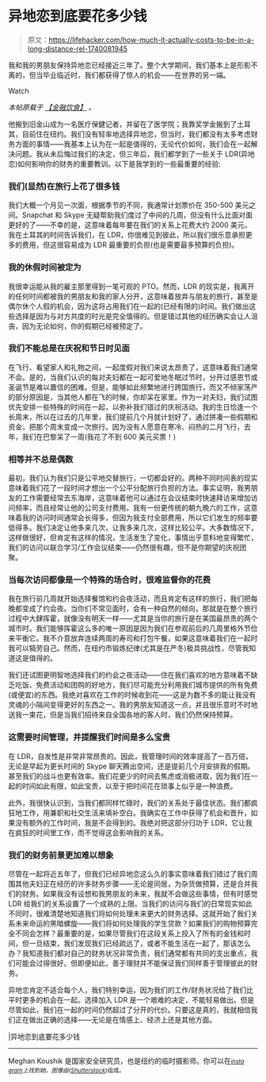 # 异地恋到底要花多少钱

> 原文：<https://lifehacker.com/how-much-it-actually-costs-to-be-in-a-long-distance-rel-1740081945>

我和我的男朋友保持异地恋已经接近三年了。整个大学期间，我们基本上是形影不离的，但当毕业临近时，我们都获得了惊人的机会——在世界的另一端。

Watch

*本帖原载于* [*【金融饮食】*](http://thefinancialdiet.com/how-much-it-actually-costs-to-be-in-a-long-distance-relationship/) *。*

他搬到旧金山成为一名医疗保健记者，并留在了医学院；我靠奖学金搬到了土耳其，目前住在纽约。我们没有轻率地选择异地恋，但当时，我们都没有太多考虑财务方面的事情——我基本上认为在一起是值得的，无论代价如何，我们会在一起解决问题。我从未后悔过我们的决定，但三年后，我们都学到了一些关于 LDR(异地恋)如何影响你的财务的重要教训。以下是我学到的一些最重要的经验:

### 我们(显然)在旅行上花了很多钱

我们大概一个月见一次面，根据季节的不同，我通常计划票价在 350-500 美元之间。Snapchat 和 Skype 无疑帮助我们度过了中间的几周，但没有什么比面对面更好的了——不幸的是，这意味着每年要在我们的关系上花费大约 2000 美元。我在土耳其的时间告诉我们，在 LDR，你很难见到彼此，所以我们很乐意承担更多的费用，但这很容易成为 LDR 最重要的负担(也是需要最多预算的负担)。

### **我的休假时间被定为**

我很幸运能从我的雇主那里得到一笔可观的 PTO。然而，LDR 的现实是，我离开的任何时间都被我的男朋友和我的家人分开，这意味着放弃与朋友的旅行，甚至是偶尔休个人假的机会，因为这将占用我们在一起的(已经有限的)时间。我们做出这些选择是因为与对方共度的时光是完全值得的。但是错过其他的经历确实会让人沮丧，因为无论如何，你的假期已经被预定了。

### 我们不能总是在庆祝和节日时见面

在飞行、看望家人和礼物之间，一起度假对我们来说太昂贵了，这意味着我们通常不会。是的，当我们认识的每对夫妇都在一起可爱地冬眠过节时，分开过感恩节或圣诞节是难以置信的困难。但是，能够如此频繁地进行跨国旅行，而又不倾家荡产的部分原因是，当其他人都在飞的时候，你却呆在家里。作为一对夫妇，我们试图优先安排一些特殊的时间在一起，以弥补我们错过的庆祝活动。我的生日恰逢一个长周末，所以在过去的几年里，我们提前几个月就计划好了，通过拼凑一些假期和资金，把那个周末变成一次旅行。因为没有人愿意在寒冷、闷热的二月飞行，去年，我们在巴黎呆了一周(我花了不到 600 美元买票！)

### **相等并不总是偶数**

最初，我们认为我们只是公平地交替旅行，一切都会好的。两种不同时间表的现实意味着我们花了一段时间才想出一个公平分配旅行负担的方法。事实证明，我男朋友的工作需要经常去东海岸，这意味着他可以通过在会议结束时快速拜访来增加访问频率，而且经常让他的公司支付费用。我有一份更传统的朝九晚六的工作，这意味着我的访问时间通常会长得多，但因为我支付全部费用，所以它们发生的频率要低得多。我们决定让他多来几次，让我多来几次，这样比较公平。大多数情况下，这样做很好，但肯定有这样的情况，生活发生了变化，事情出乎意料地变得繁忙，我们的访问以联合学习/工作会议结束——仍然很有趣，但不是你期望的庆祝团聚。

### 当每次访问都像是一个特殊的场合时，很难监督你的花费

我在旅行前几周就开始选择餐馆和约会夜活动，而且肯定有这样的旅行，我们把每晚都变成了约会夜。当你们不常见面时，会有一种自然的倾向，那就是在整个旅行过程中大肆挥霍，就像没有明天一样——尤其是当你的旅行是在美国最昂贵的两个城市时。我们能够挥霍这么多的唯一原因是因为我们在参观前后的几周里格外节俭来平衡它。我不介意放弃连续两周的寿司和打包午餐，如果这意味着我们在一起时我可以犒劳自己。然而，在纽约市锻炼纪律(尤其是在严冬)极具挑战性，尽管我知道这是值得的。

我们还试图更明智地选择我们的约会之夜活动——住在我们喜欢的地方意味着不缺乏吃饭、免费活动和团购的好地方，我们尽可能充分利用我们城市提供的所有免费(或便宜)的东西。我绝对喜欢在工作的时候收到花——这是为数不多的能让我没有灵魂的小隔间变得更好的东西之一。我的男朋友知道这一点，并且很乐意时不时地送我一束花，但是当我们招待来自全国各地的客人时，我们仍然保持预算。

### 这需要时间管理，并提醒我们时间是多么宝贵

在 LDR，自发性是非常非常昂贵的。因此，我管理时间的效率提高了一百万倍，无论是早起为更长时间的 Skype 聊天腾出空间，还是提前几个月安排我的假期。甚至我们的战斗也更有效率。我们花更少的时间去焦虑或消极进取，因为我们在一起的时间如此有限，如此宝贵，以至于把时间花在琐事上似乎是一种浪费。

此外，我很快认识到，当我们都同样忙碌时，我们的关系处于最佳状态。我们都疯狂地工作，用兼职和社交生活来填补空白。我确实在工作中获得了机会和晋升，如果没有额外的工作时间，我是不会得到的。我绝对把这部分归功于 LDR，它让我在疯狂的时间里工作，而不觉得这会影响我的关系。

### **我们的财务前景更加难以想象**

尽管在一起将近五年了，但我们已经异地恋这么久的事实意味着我们错过了我们周围其他夫妇正在经历的许多财务步骤——无论是同居，为杂货做预算，还是合并我们的财务。如果我没有设想和我男朋友的未来，我就不会做这些事情，但有时感觉 LDR 给我们的关系设置了一个成熟的上限。当我们的访问与我们的日常现实如此不同时，很难清楚地知道我们将如何处理未来更大的财务选择。这就开始了我们关系未来命运的黑暗螺旋——我们将如何处理我的学生贷款？如果我们的购物预算完全不同会怎样？最重要的是，如果尽管我们在这段关系上投入了所有的金钱和时间，但一旦结束，我们发现我们已经疏远了，或者不能生活在一起了，那该怎么办？我知道我们都对自己的财务状况非常负责，我们通常都有共同的支出重点，我们可能会过得很好。但即便如此，善于理财并不能保证我们同样善于管理彼此的财务。

异地恋肯定不适合每个人，我们特别幸运，因为我们的工作/财务状况给了我们比平时更多的机会在一起。选择加入 LDR 是一个艰难的决定，不能轻易做出。但是尽管如此，我们在一起的时间仍然超过了分开的代价。只要这是真的，我就相信我们正在做出正确的选择——无论是在情感上、经济上还是其他方面。

|异地恋到底要花多少钱

* * *

Meghan Koushik 是国家安全研究员，也是纽约的临时摄影师。你可以在[<small>*insta gram*</small>](https://instagram.com/megk212/)<small>*上找到她。图像由*</small>[<small></small>](http://www.shutterstock.com/pic-191618717/stock-vector-online-dating.html?src=d2_W9rImzpdG8cwPMwlnDw-1-21)*<small>*(*</small>[<small>*Shutterstock*</small>](http://shutterstock.com)<small>*)组成。*</small>*